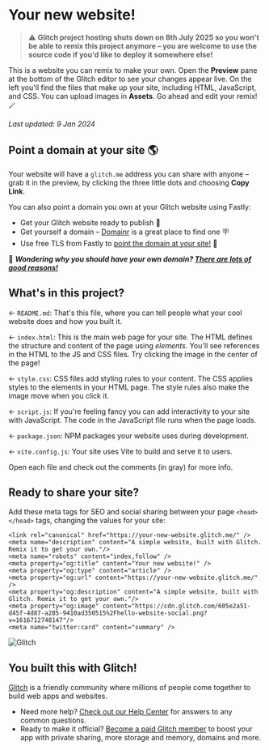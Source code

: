 # Your new website!

> ⚠️ **Glitch project hosting shuts down on 8th July 2025 so you won't be able to remix this project anymore – you are welcome to use the source code if you'd like to deploy it somewhere else!**

This is a website you can remix to make your own. Open the __Preview__ pane at the bottom of the Glitch editor to see your changes appear live. On the left you'll find the files that make up your site, including HTML, JavaScript, and CSS. You can upload images in __Assets__. Go ahead and edit your remix! 🪄

_Last updated: 9 Jan 2024_

## Point a domain at your site 🌎

Your website will have a `glitch.me` address you can share with anyone – grab it in the preview, by clicking the three little dots and choosing __Copy Link__.

You can also point a domain you own at your Glitch website using Fastly:

<ul>
<li>Get your Glitch website ready to publish 🎏</li>
<li>Get yourself a domain – <a href="https://domainr.com/" target="_blank">Domainr</a> is a great place to find one 🪧</li>
<li>Use free TLS from Fastly to <a href="https://dev.to/fastly/point-a-domain-at-your-site-with-fastly-1khm" target="_blank">point the domain at your site!</a> 🚀</li>
</ul>

📣 ___Wondering why you should have your own domain? <a href="https://dev.to/fastly/you-should-have-your-own-domain-23mp">There are lots of good reasons!</a>___

## What's in this project?

← `README.md`: That's this file, where you can tell people what your cool website does and how you built it.

← `index.html`: This is the main web page for your site. The HTML defines the structure and content of the page using _elements_. You'll see references in the HTML to the JS and CSS files. Try clicking the image in the center of the page!

← `style.css`: CSS files add styling rules to your content. The CSS applies styles to the elements in your HTML page. The style rules also make the image move when you click it.

← `script.js`: If you're feeling fancy you can add interactivity to your site with JavaScript. The code in the JavaScript file runs when the page loads.

← `package.json`: NPM packages your website uses during development.

← `vite.config.js`: Your site uses Vite to build and serve it to users.

Open each file and check out the comments (in gray) for more info.

## Ready to share your site?

Add these meta tags for SEO and social sharing between your page `<head></head>` tags, changing the values for your site:

```
<link rel="canonical" href="https://your-new-website.glitch.me/" />
<meta name="description" content="A simple website, built with Glitch. Remix it to get your own."/>
<meta name="robots" content="index,follow" />
<meta property="og:title" content="Your new website!" />
<meta property="og:type" content="article" />
<meta property="og:url" content="https://your-new-website.glitch.me/" />
<meta property="og:description" content="A simple website, built with Glitch. Remix it to get your own."/>
<meta property="og:image" content="https://cdn.glitch.com/605e2a51-d45f-4d87-a285-9410ad350515%2Fhello-website-social.png?v=1616712748147"/>
<meta name="twitter:card" content="summary" />
```

![Glitch](https://cdn.glitch.com/a9975ea6-8949-4bab-addb-8a95021dc2da%2FLogo_Color.svg?v=1602781328576)

## You built this with Glitch!

[Glitch](https://glitch.com) is a friendly community where millions of people come together to build web apps and websites.

- Need more help? [Check out our Help Center](https://help.glitch.com/) for answers to any common questions.
- Ready to make it official? [Become a paid Glitch member](https://glitch.com/pricing) to boost your app with private sharing, more storage and memory, domains and more.
